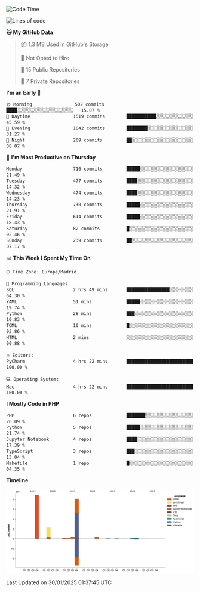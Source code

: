 <!--START_SECTION:waka-->
![Code Time](http://img.shields.io/badge/Code%20Time-606%20hrs%2041%20mins-blue)

![Lines of code](https://img.shields.io/badge/From%20Hello%20World%20I%27ve%20Written-10.5%20million%20lines%20of%20code-blue)

**🐱 My GitHub Data** 

> 📦 1.3 MB Used in GitHub's Storage 
 > 
> 🚫 Not Opted to Hire
 > 
> 📜 15 Public Repositories 
 > 
> 🔑 7 Private Repositories 
 > 
**I'm an Early 🐤** 

```text
🌞 Morning                502 commits         ████░░░░░░░░░░░░░░░░░░░░░   15.07 % 
🌆 Daytime                1519 commits        ███████████░░░░░░░░░░░░░░   45.59 % 
🌃 Evening                1042 commits        ████████░░░░░░░░░░░░░░░░░   31.27 % 
🌙 Night                  269 commits         ██░░░░░░░░░░░░░░░░░░░░░░░   08.07 % 
```
📅 **I'm Most Productive on Thursday** 

```text
Monday                   716 commits         █████░░░░░░░░░░░░░░░░░░░░   21.49 % 
Tuesday                  477 commits         ████░░░░░░░░░░░░░░░░░░░░░   14.32 % 
Wednesday                474 commits         ████░░░░░░░░░░░░░░░░░░░░░   14.23 % 
Thursday                 730 commits         █████░░░░░░░░░░░░░░░░░░░░   21.91 % 
Friday                   614 commits         █████░░░░░░░░░░░░░░░░░░░░   18.43 % 
Saturday                 82 commits          █░░░░░░░░░░░░░░░░░░░░░░░░   02.46 % 
Sunday                   239 commits         ██░░░░░░░░░░░░░░░░░░░░░░░   07.17 % 
```


📊 **This Week I Spent My Time On** 

```text
🕑︎ Time Zone: Europe/Madrid

💬 Programming Languages: 
SQL                      2 hrs 49 mins       ████████████████░░░░░░░░░   64.30 % 
YAML                     51 mins             █████░░░░░░░░░░░░░░░░░░░░   19.74 % 
Python                   28 mins             ███░░░░░░░░░░░░░░░░░░░░░░   10.83 % 
TOML                     10 mins             █░░░░░░░░░░░░░░░░░░░░░░░░   03.86 % 
HTML                     2 mins              ░░░░░░░░░░░░░░░░░░░░░░░░░   00.88 % 

🔥 Editors: 
PyCharm                  4 hrs 22 mins       █████████████████████████   100.00 % 

💻 Operating System: 
Mac                      4 hrs 22 mins       █████████████████████████   100.00 % 
```

**I Mostly Code in PHP** 

```text
PHP                      6 repos             ███████░░░░░░░░░░░░░░░░░░   26.09 % 
Python                   5 repos             █████░░░░░░░░░░░░░░░░░░░░   21.74 % 
Jupyter Notebook         4 repos             ████░░░░░░░░░░░░░░░░░░░░░   17.39 % 
TypeScript               3 repos             ███░░░░░░░░░░░░░░░░░░░░░░   13.04 % 
Makefile                 1 repo              █░░░░░░░░░░░░░░░░░░░░░░░░   04.35 % 
```



**Timeline**

![Lines of Code chart](https://raw.githubusercontent.com/danisoronellas/danisoronellas/main/assets/bar_graph.png)


 Last Updated on 30/01/2025 01:37:45 UTC
<!--END_SECTION:waka-->
